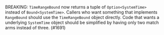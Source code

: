 BREAKING: `TimeRangeBound` now returns a tuple of `Option<SystemTime>` instead of `Bound<SystemTime>`. Callers who want something that implements `RangeBound` should use the `TimeRangeBound` object directly. Code that wants a underlying `SystemTime` object should be simplified by having only two match arms instead of three. (#1691)
